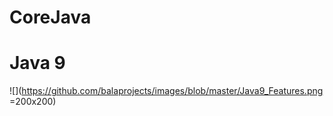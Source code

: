# CoreJava

Java 9
======

![](https://github.com/balaprojects/images/blob/master/Java9_Features.png =200x200)

